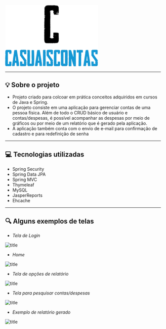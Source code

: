 ![title](./casuaiscontas/src/main/resources/static/img/logo.png)

***
## :bulb: Sobre o projeto


- Projeto criado para colcoar em prática conceitos adquiridos em cursos de Java e Spring.
- O projeto consiste em uma aplicação para gerenciar contas de uma pessoa física. Além de todo o CRUD básico de usuário e contas/despesas, é possível acompanhar as despesas por meio de gráficos ou por meio de um relatório que é gerado pela aplicação.
- A aplicação também conta com o envio de e-mail para confirmação de cadastro e para redefinição de senha

***

## :computer: Tecnologias utilizadas

- Spring Security
- Spring Data JPA
- Spring MVC
- Thymeleaf
- MySQL
- JasperReports
- Ehcache

***

## :mag: Alguns exemplos de telas

- _Tela de Login_

![title](/home/felipe/Documentos/tela-login.png)

- _Home_

![title](/home/felipe/Documentos/home.png)

- _Tela de opções de relatório_

![title](/home/felipe/Documentos/tipos-relatorios.png)

- _Tela para pesquisar contas/despesas_

![title](/home/felipe/Documentos/contas.png)

- _Exemplo de relatório gerado_

![title](/home/felipe/Documentos/relatorio.png)
